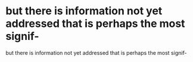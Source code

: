 # but there is information not yet addressed that is perhaps the most signif-

but there is information not yet addressed that is perhaps the most signif-